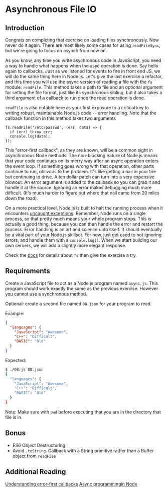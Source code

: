 # Asynchronous File IO

## Introduction
Congrats on completing that exercise on loading files synchronously. Now never do it again. There are most likely some cases for using `readFileSync`, but we're going to focus on asynch from now on.

As you know, any time you write asychronous code in JavsScript, you need a way to handle what happens when the asyc operation is done. Say hello again to callbacks. Just as we listened for events to fire in front end JS, we will do the same thing here in Node.js. Let's give the last exercise a refactor, and this time you will use the async version of reading a file with the `fs` module: `readFile`. This method takes a path to file and an optional argument for setting the file format, just like its synchronous sibling, but it also takes a third argument of a callback to run once the read operation is done.

`readFile` is also notable here as your first exposure to a critical key to writing robust, maintainable Node.js code -- error handling. Note that the callback function in this method takes two arguments

```
fs.readFile('/etc/passwd', (err, data) => {
  if (err) throw err;
  console.log(data);
});
```

This "error-first callback", as they are known, will be a common sight in asynchronous Node methods. The non-blocking nature of Node.js means that your code continues on its merry way after an async operation enters the event loop. If something goes wrong with that operation, other parts continue to run, oblivous to the problem. It's like getting a nail in your tire but continuing to drive. A ten dollar patch can turn into a very expensive blowout. An error argument is added to the callback so you can grab it and handle it at the source. Ignoring an error makes debugging much more difficult. (It's much harder to figure out where that nail came from 20 miles down the road).

On a more practical level, Node.js is built to halt the running process when it encounters [uncaught exceptions](https://shapeshed.com/uncaught-exceptions-in-node/). Remember, Node runs on a single process, so that pretty much means your whole program stops. This is actually a good thing, because you can then handle the error and restart the process. Error handling is an art and science unto itself. It should eventually be a vital part of your Node.js skillset. For now, just get used to not ignoring errors, and handle them with a `console.log()`. When we start building our own servers, we will add a slightly more elegant response.

Check the [docs](https://nodejs.org/api/fs.html#fs_fs_readfile) for details about `fs` then give the exercise a try.

## Requirements

Create a JavaScript file to act as a Node.js program named `async.js`. This program
should work exactly the same as the previous exercise. However you cannot use a
synchronous method.

Optional: create a second file named `08.json` for your program to read.

Example:

```json
{
  "languages": {
    "JavaScript": "Awesome",
    "C++": "Difficult",
    "BASIC": "Old"
  }
}
```

Expected:

```bash
$ ./08.js 08.json
{
  "languages": {
    "JavaScript": "Awesome",
    "C++": "Difficult",
    "BASIC": "Old"
  }
}

```

Note: Make sure with `pwd` before executing that you are in the directory that
file is in.

## Bonus

-   ES6 Object Destructuring
-   Avoid `.toString`. Callback with a String primitive rather than a Buffer object
    from `readFile`

## Additional Reading
[Understanding error-first callbacks](http://fredkschott.com/post/2014/03/understanding-error-first-callbacks-in-node-js/)
[Async programmingin Node](https://blog.risingstack.com/node-hero-async-programming-in-node-js/)
